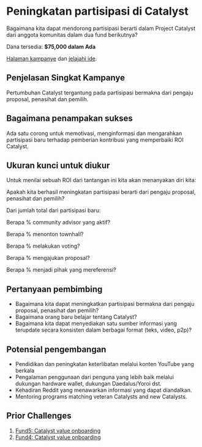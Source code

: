 # Peningkatan partisipasi di Catalyst

Bagaimana kita dapat mendorong partisipasi berarti dalam Project Catalyst dari anggota komunitas dalam dua fund berikutnya?

Dana tersedia: **$75,000 dalam Ada**

[Halaman kampanye](https://cardano.ideascale.com/a/campaign-home/26106) dan [jelajahi ide](https://cardano.ideascale.com/a/ideas/top/campaign-filter/byids/campaigns/26106/stage/unspecified).

## Penjelasan Singkat Kampanye

Pertumbuhan Catalyst tergantung pada partisipasi bermakna dari pengaju proposal, penasihat dan pemilih.

## Bagaimana penampakan sukses

Ada satu corong untuk memotivasi, menginformasi dan mengarahkan partisipasi baru terhadap pemberian kontribusi yang memperbaiki ROI Catalyst.

## Ukuran kunci untuk diukur

Untuk menilai sebuah ROI dari tantangan ini kita akan menanyakan diri kita:

Apakah kita berhasil meningkatan partisipasi berarti dari pengaju proposal, penasihat dan pemilih?

Dari jumlah total dari partisipasi baru:

Berapa % community advisor yang aktif?

Berapa % menonton townhall?

Berapa % melakukan voting?

Berapa % mengajukan proposal?

Berapa % menjadi pihak yang mereferensi?

## Pertanyaan pembimbing

- Bagaimana kita dapat meningkatkan partisipasi bermakna dari pengaju proposal, penasihat dan pemilih?
- Bagaimana orang baru belajar tentang Catalyst?
- Bagaimana kita dapat menyediakan satu sumber informasi yang terupdate secara konsisten dalam berbagai format (teks, video, p2p)?

## Potensial pengembangan

- Pendidikan dan peningkatan keterlibatan melalui konten YouTube yang berkala
- Pengalaman penggunaan dari penguna yang lebih baik melalui dukungan hardware wallet, dukungan Daedalus/Yoroi dst.
- Kehadiran Reddit yang menawarkan informasi yang dapat diandalkan.
- Mentoring programs matching veteran Catalysts and new Catalysts.

## Prior Challenges

1. [Fund5: Catalyst value onboarding](https://cardano.ideascale.com/a/campaign-home/25944)
2. [Fund4: Catalyst value onboarding](https://cardano.ideascale.com/a/campaign-home/25872)